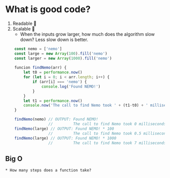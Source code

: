 # What is good code?
1. Readable 💎
2. Scalable 📐
    * When the inputs grow larger, how much does the algorithm slow down? Less slow down is better.
```javascript
    const nemo = ['nemo']
    const large = new Array(100).fill('nemo')
    const larger = new Array(1000).fill('nemo')
    
    funcion findNemo(arr) {
        let t0 = performance.now()
        for (let i = 0; i < arr.length; i++) {
            if (arr[i] === 'nemo') {
                console.log('Found NEMO!')
            }
        }
        let t1 = performance.now()
        console.now('The call to find Nemo took ' + (t1-t0) + ' milliseconds')
    }

    findNemo(nemo) // OUTPUT: Found NEMO!
                   //         The call to find Nemo took 0 milliseconds
    findNemo(large) // OUTPUT: Found NEMO! * 100
                   //         The call to find Nemo took 0.5 milliseconds
    findNemo(large) // OUTPUT: Found NEMO! * 1000
                   //         The call to find Nemo took 7 milliseconds
```

## Big O
    * How many steps does a function take?